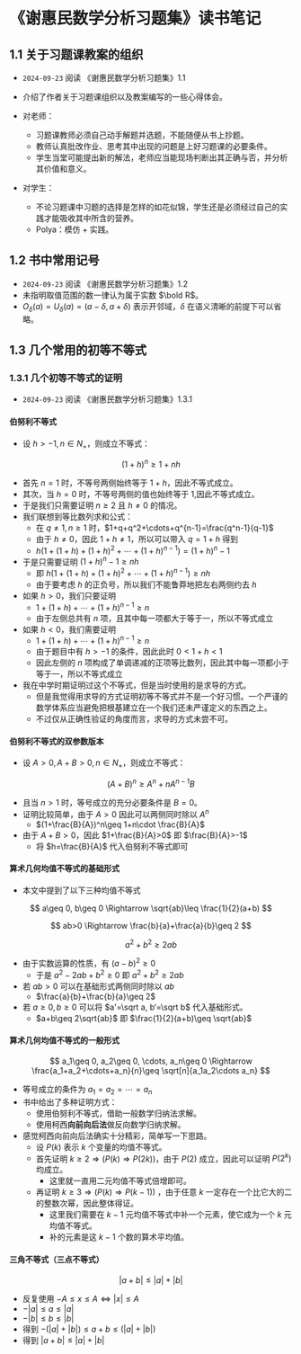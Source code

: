 # 《谢惠民数学分析习题集》读书笔记

## 1.1 关于习题课教案的组织

- `2024-09-23` 阅读 《谢惠民数学分析习题集》1.1

-  介绍了作者关于习题课组织以及教案编写的一些心得体会。
- 对老师：
  - 习题课教师必须自己动手解题并选题，不能随便从书上抄题。
  - 教师认真批改作业、思考其中出现的问题是上好习题课的必要条件。
  - 学生当堂可能提出新的解法，老师应当能现场判断出其正确与否，并分析其价值和意义。
- 对学生：
  - 不论习题课中习题的选择是怎样的如花似锦，学生还是必须经过自己的实践才能吸收其中所含的营养。
  - Polya：模仿 +  实践。

## 1.2 书中常用记号

- `2024-09-23` 阅读 《谢惠民数学分析习题集》1.2
- 未指明取值范围的数一律认为属于实数 $\bold R$。
- $O_{\delta}(a)=U_{\delta}(a)=(a-\delta, a+\delta)$ 表示开邻域，$\delta$ 在语义清晰的前提下可以省略。

## 1.3 几个常用的初等不等式

### 1.3.1  几个初等不等式的证明

- `2024-09-23` 阅读 《谢惠民数学分析习题集》1.3.1

#### 伯努利不等式

- 设 $h>-1, n\in N_+$，则成立不等式：

$$
(1+h)^n\geq 1+nh
$$

- 首先 $n=1$ 时，不等号两侧始终等于 $1+h$，因此不等式成立。
- 其次，当 $h=0$ 时，不等号两侧的值也始终等于 1,因此不等式成立。
- 于是我们只需要证明 $n\geq 2$ 且 $h\neq 0$ 的情况。
- 我们联想到等比数列求和公式：
  - 在 $q\neq 1, n\geq 1$ 时，$1+q+q^2+\cdots+q^{n-1}=\frac{q^n-1}{q-1}$
  -  由于 $h\neq 0$，因此 $1+h\neq 1$，所以可以带入 $q=1+h$ 得到
  - $h(1+(1+h)+(1+h)^2+\cdots+(1+h)^{n-1})=(1+h)^n-1$
- 于是只需要证明 $(1+h)^n-1\geq nh$
  - 即 $h(1+(1+h)+(1+h)^2+\cdots+(1+h)^{n-1})\geq nh$
  - 由于要考虑 $h$ 的正负号，所以我们不能鲁莽地把左右两侧约去 $h$
- 如果 $h>0$，我们只要证明
  - $1+(1+h)+\cdots+(1+h)^{n-1}\geq n$
  - 由于左侧总共有 $n$ 项，且其中每一项都大于等于一，所以不等式成立
- 如果 $h < 0$，我们需要证明
  - $1+(1+h)+\cdots+(1+h)^{n-1}\geq n$
  - 由于题目中有 $h>-1$ 的条件，因此此时 $0<1+h<1$
  - 因此左侧的 $n$ 项构成了单调递减的正项等比数列，因此其中每一项都小于等于一，所以不等式成立
- 我在中学时期证明过这个不等式，但是当时使用的是求导的方式。
  - 但是我觉得用求导的方式证明初等不等式并不是一个好习惯。一个严谨的数学体系应当避免把根基建立在一个我们还未严谨定义的东西之上。
  - 不过仅从正确性验证的角度而言，求导的方式未尝不可。

#### 伯努利不等式的双参数版本

- 设 $A>0, A+B>0, n\in N_{+}$，则成立不等式：

$$
(A+B)^n\geq A^n+nA^{n-1}B
$$

- 且当 $n>1$ 时，等号成立的充分必要条件是 $B=0$。
- 证明比较简单，由于 $A>0$ 因此可以两侧同时除以 $A^n$
  - $(1+\frac{B}{A})^n\geq 1+n\cdot \frac{B}{A}$
- 由于 $A+B>0$，因此 $1+\frac{B}{A}>0$ 即 $\frac{B}{A}>-1$
  - 将 $h=\frac{B}{A}$ 代入伯努利不等式即可

#### 算术几何均值不等式的基础形式

- 本文中提到了以下三种均值不等式

$$
a\geq 0, b\geq 0 \Rightarrow \sqrt{ab}\leq \frac{1}{2}(a+b)
$$

$$
ab>0 \Rightarrow \frac{b}{a}+\frac{a}{b}\geq 2
$$

$$
a^2+b^2\geq 2ab
$$

- 由于实数运算的性质，有 $(a-b)^2\geq 0$
  - 于是 $a^2-2ab+b^2\geq 0$ 即 $a^2+b^2\geq 2ab$
- 若 $ab>0$ 可以在基础形式两侧同时除以 $ab$
  - $\frac{a}{b}+\frac{b}{a}\geq 2$
- 若 $a\geq 0, b\geq 0$ 可以将 $a'=\sqrt a, b‘=\sqrt b$  代入基础形式。
  - $a+b\geq 2\sqrt{ab}$ 即 $\frac{1}{2}(a+b)\geq \sqrt{ab}$

#### 算术几何均值不等式的一般形式

$$
a_1\geq 0, a_2\geq 0, \cdots, a_n\geq 0 \Rightarrow \frac{a_1+a_2+\cdots+a_n}{n}\geq \sqrt[n]{a_1a_2\cdots a_n}
$$

- 等号成立的条件为 $a_1=a_2=\cdots=a_n$
- 书中给出了多种证明方式：
  - 使用伯努利不等式，借助一般数学归纳法求解。
  - 使用柯西**向前向后法**做反向数学归纳求解。
- 感觉柯西向前向后法确实十分精彩，简单写一下思路。
  - 设 $P(k)$ 表示 $k$ 个变量的均值不等式。
  - 首先证明 $k\geq 2 \Rightarrow(P(k)\Rightarrow P(2k))$，由于 $P(2)$ 成立，因此可以证明 $P(2^k)$ 均成立。
    - 这里就一直用二元均值不等式倍增即可。
  - 再证明 $k\geq 3\Rightarrow(P(k)\Rightarrow P(k-1))$ ，由于任意 $k$ 一定存在一个比它大的二的整数次幂，因此整体得证。
    - 这里我们需要在 $k-1$ 元均值不等式中补一个元素，使它成为一个 $k$ 元均值不等式。
    - 补的元素是这 $k-1$ 个数的算术平均值。 

#### 三角不等式（三点不等式）

$$
|a+b|\leq |a|+|b|
$$

- 反复使用 $-A\leq x\leq A \Leftrightarrow |x|\leq A$
- $-|a|\leq a\leq |a|$
- $-|b|\leq b\leq |b|$
- 得到 $-(|a|+|b|)\leq a+b\leq(|a|+|b|)$
- 得到 $|a+b|\leq |a|+|b|$

